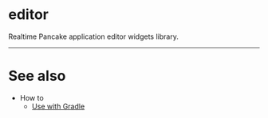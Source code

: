 # editor

Realtime Pancake application editor widgets library.

---

# See also

- How to
	- [Use with Gradle](howto-gradle.md)
